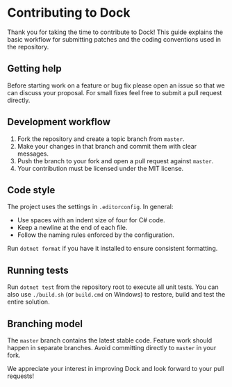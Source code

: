 # Contributing to Dock

Thank you for taking the time to contribute to Dock! This guide explains the basic workflow for submitting patches and the coding conventions used in the repository.

## Getting help

Before starting work on a feature or bug fix please open an issue so that we can discuss your proposal. For small fixes feel free to submit a pull request directly.

## Development workflow

1. Fork the repository and create a topic branch from `master`.
2. Make your changes in that branch and commit them with clear messages.
3. Push the branch to your fork and open a pull request against `master`.
4. Your contribution must be licensed under the MIT license.

## Code style

The project uses the settings in `.editorconfig`. In general:

- Use spaces with an indent size of four for C# code.
- Keep a newline at the end of each file.
- Follow the naming rules enforced by the configuration.

Run `dotnet format` if you have it installed to ensure consistent formatting.

## Running tests

Run `dotnet test` from the repository root to execute all unit tests. You can also use `./build.sh` (or `build.cmd` on Windows) to restore, build and test the entire solution.

## Branching model

The `master` branch contains the latest stable code. Feature work should happen in separate branches. Avoid committing directly to `master` in your fork.

We appreciate your interest in improving Dock and look forward to your pull requests!

